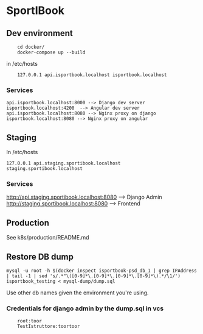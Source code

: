 # SportIBook

## Dev environment

```
    cd docker/
    docker-compose up --build
```

in /etc/hosts

```
    127.0.0.1 api.isportbook.localhost isportbook.localhost
```

### Services

    api.isportbook.localhost:8000 --> Django dev server
    isportbook.localhost:4200  --> Angular dev server
    api.isportbook.localhost:8080 --> Nginx proxy on django
    isportbook.localhost:8080 --> Nginx proxy on angular


## Staging

In /etc/hosts

```
127.0.0.1 api.staging.sportibook.localhost staging.sportibook.localhost

```

### Services

http://api.staging.sportibook.localhost:8080 --> Django Admin
http://staging.sportibook.localhost:8080 --> Frontend

## Production

See k8s/production/README.md

## Restore DB dump

```mysql -u root -h $(docker inspect isportbook-psd_db_1 | grep IPAddress | tail -1 | sed 's/.*"\([0-9]*\.[0-9]*\.[0-9]*\.[0-9]*\).*/\1/') isportbook_testing < mysql-dump/dump.sql```

Use other db names given the environment you're using.


### Credentials for django admin by the dump.sql in vcs

```
    root:toor
    TestIstruttore:toortoor
```

